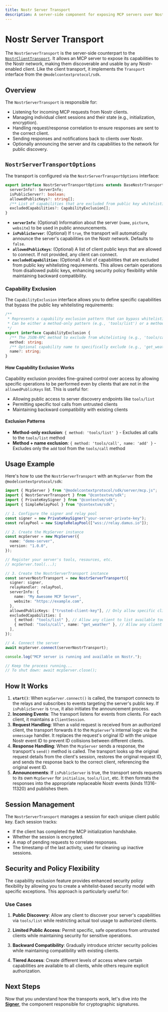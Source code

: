 ```yaml
---
title: Nostr Server Transport
description: A server-side component for exposing MCP servers over Nostr.
---
```


# Nostr Server Transport

The `NostrServerTransport` is the server-side counterpart to the [`NostrClientTransport`](/transports/nostr-client-transport). It allows an MCP server to expose its capabilities to the Nostr network, making them discoverable and usable by any Nostr-enabled client. Like the client transport, it implements the `Transport` interface from the `@modelcontextprotocol/sdk`.

## Overview

The `NostrServerTransport` is responsible for:

- Listening for incoming MCP requests from Nostr clients.
- Managing individual client sessions and their state (e.g., initialization, encryption).
- Handling request/response correlation to ensure responses are sent to the correct client.
- Sending responses and notifications back to clients over Nostr.
- Optionally announcing the server and its capabilities to the network for public discovery.

## `NostrServerTransportOptions`

The transport is configured via the `NostrServerTransportOptions` interface:

```typescript
export interface NostrServerTransportOptions extends BaseNostrTransportOptions {
  serverInfo?: ServerInfo;
  isPublicServer?: boolean;
  allowedPublicKeys?: string[];
  /** List of capabilities that are excluded from public key whitelisting requirements */
  excludedCapabilities?: CapabilityExclusion[];
}
```

- **`serverInfo`**: (Optional) Information about the server (`name`, `picture`, `website`) to be used in public announcements.
- **`isPublicServer`**: (Optional) If `true`, the transport will automatically announce the server's capabilities on the Nostr network. Defaults to `false`.
- **`allowedPublicKeys`**: (Optional) A list of client public keys that are allowed to connect. If not provided, any client can connect.
- **`excludedCapabilities`**: (Optional) A list of capabilities that are excluded from public key whitelisting requirements. This allows certain operations from disallowed public keys, enhancing security policy flexibility while maintaining backward compatibility.

### Capability Exclusion

The `CapabilityExclusion` interface allows you to define specific capabilities that bypass the public key whitelisting requirements:

```typescript
/**
 * Represents a capability exclusion pattern that can bypass whitelisting.
 * Can be either a method-only pattern (e.g., 'tools/list') or a method + name pattern (e.g., 'tools/call, get_weather').
 */
export interface CapabilityExclusion {
  /** The JSON-RPC method to exclude from whitelisting (e.g., 'tools/call', 'tools/list') */
  method: string;
  /** Optional capability name to specifically exclude (e.g., 'get_weather') */
  name?: string;
}
```

#### How Capability Exclusion Works

Capability exclusion provides fine-grained control over access by allowing specific operations to be performed even by clients that are not in the `allowedPublicKeys` list. This is useful for:

- Allowing public access to server discovery endpoints like `tools/list`
- Permitting specific tool calls from untrusted clients
- Maintaining backward compatibility with existing clients

#### Exclusion Patterns

- **Method-only exclusion**: `{ method: 'tools/list' }` - Excludes all calls to the `tools/list` method
- **Method + name exclusion**: `{ method: 'tools/call', name: 'add' }` - Excludes only the `add` tool from the `tools/call` method

## Usage Example

Here's how to use the `NostrServerTransport` with an `McpServer` from the `@modelcontextprotocol/sdk`:

```typescript
import { McpServer } from "@modelcontextprotocol/sdk/server/mcp.js";
import { NostrServerTransport } from "@contextvm/sdk";
import { PrivateKeySigner } from "@contextvm/sdk";
import { SimpleRelayPool } from "@contextvm/sdk";

// 1. Configure the signer and relay pool
const signer = new PrivateKeySigner("your-server-private-key");
const relayPool = new SimpleRelayPool(["wss://relay.damus.io"]);

// 2. Create the McpServer instance
const mcpServer = new McpServer({
  name: "demo-server",
  version: "1.0.0",
});

// Register your server's tools, resources, etc.
// mcpServer.tool(...);

// 3. Create the NostrServerTransport instance
const serverNostrTransport = new NostrServerTransport({
  signer: signer,
  relayHandler: relayPool,
  serverInfo: {
    name: "My Awesome MCP Server",
    website: "https://example.com",
  },
  allowedPublicKeys: ["trusted-client-key"], // Only allow specific clients
  excludedCapabilities: [
    { method: "tools/list" }, // Allow any client to list available tools
    { method: "tools/call", name: "get_weather" }, // Allow any client to call get_weather tool
  ],
});

// 4. Connect the server
await mcpServer.connect(serverNostrTransport);

console.log("MCP server is running and available on Nostr.");

// Keep the process running...
// To shut down: await mcpServer.close();
```

## How It Works

1.  **`start()`**: When `mcpServer.connect()` is called, the transport connects to the relays and subscribes to events targeting the server's public key. If `isPublicServer` is `true`, it also initiates the announcement process.
2.  **Incoming Events**: The transport listens for events from clients. For each client, it maintains a `ClientSession`.
3.  **Request Handling**: When a valid request is received from an authorized client, the transport forwards it to the `McpServer`'s internal logic via the `onmessage` handler. It replaces the request's original ID with the unique Nostr event ID to prevent ID collisions between different clients.
4.  **Response Handling**: When the `McpServer` sends a response, the transport's `send()` method is called. The transport looks up the original request details from the client's session, restores the original request ID, and sends the response back to the correct client, referencing the original event ID.
5.  **Announcements**: If `isPublicServer` is true, the transport sends requests to its own `McpServer` for `initialize`, `tools/list`, etc. It then formats the responses into the appropriate replaceable Nostr events (kinds 11316-11320) and publishes them.

## Session Management

The `NostrServerTransport` manages a session for each unique client public key. Each session tracks:

- If the client has completed the MCP initialization handshake.
- Whether the session is encrypted.
- A map of pending requests to correlate responses.
- The timestamp of the last activity, used for cleaning up inactive sessions.

## Security and Policy Flexibility

The capability exclusion feature provides enhanced security policy flexibility by allowing you to create a whitelist-based security model with specific exceptions. This approach is particularly useful for:

### Use Cases

1. **Public Discovery**: Allow any client to discover your server's capabilities via `tools/list` while restricting actual tool usage to authorized clients.

2. **Limited Public Access**: Permit specific, safe operations from untrusted clients while maintaining security for sensitive operations.

3. **Backward Compatibility**: Gradually introduce stricter security policies while maintaining compatibility with existing clients.

4. **Tiered Access**: Create different levels of access where certain capabilities are available to all clients, while others require explicit authorization.

## Next Steps

Now that you understand how the transports work, let's dive into the **[Signer](/signer/nostr-signer-interface)**, the component responsible for cryptographic signatures.
